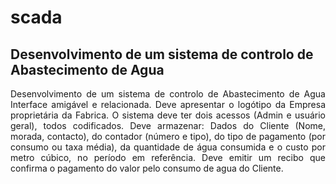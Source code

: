 # scada
## Desenvolvimento de um sistema de controlo de Abastecimento de Agua

<div style="text-align: justify"> 
  Desenvolvimento de um sistema de controlo de Abastecimento de Agua
  Interface amigável e relacionada. Deve apresentar o logótipo da Empresa proprietária da Fabrica. 
  O sistema deve ter dois acessos (Admin e usuário geral), todos codificados. Deve armazenar: Dados 
  do Cliente (Nome, morada, contacto), do contador (número e tipo), do tipo de pagamento (por 
  consumo ou taxa média), da quantidade de água consumida e o custo por metro cúbico, no período
  em referência. Deve emitir um recibo que confirma o pagamento do valor pelo consumo de agua 
  do Cliente.
</div>
